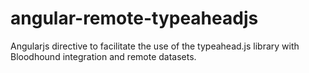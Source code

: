 # angular-remote-typeaheadjs
Angularjs directive to facilitate the use of the typeahead.js library with Bloodhound integration and remote datasets.
